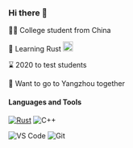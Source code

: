 ### Hi there 👋


👨‍💻‍ College student from China

<!--[![github](https://img.shields.io/badge/-Cyzhen-%23323031?style=flat&logo=github)](https://github.com/Cy-zhen)-->

📘 Learning Rust   <img src="https://media.giphy.com/media/JIX9t2j0ZTN9S/giphy.gif" width="20">

⌛ 2020 to test students

👫 Want to go to Yangzhou together

#### Languages and Tools

[![Rust](https://img.shields.io/badge/-Rust-f47920?style=flat&logo=Rust&logoColor=White)](#) 
![C++](https://img.shields.io/badge/-C-0D0D0D?style=flat&logo=C&logoColor=White)

![VS Code](https://img.shields.io/badge/-VSCode-%230066B8?style=flat&logo=visual-studio-code)
![Git](https://img.shields.io/badge/-Git-%23ED5A47?style=flat&logo=git&logoColor=%23ffffff)


<!--<img align="right" width="20px" src="https://media.giphy.com/media/Jdl5QgcJrtDbNH0yla/giphy.gif"  />-->
